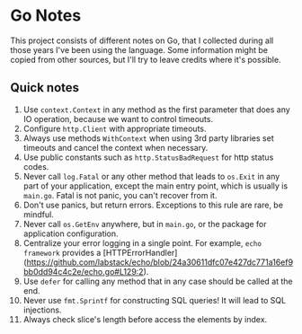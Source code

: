 # Go Notes

This project consists of different notes on Go, that I collected during all those years I've been using the language.
Some information might be copied from other sources, but I'll try to leave credits where it's possible.

## Quick notes

1. Use `context.Context` in any method as the first parameter that does any IO operation, because we want to control
   timeouts.
2. Configure `http.Client` with appropriate timeouts.
3. Always use methods `WithContext` when using 3rd party libraries set timeouts and cancel the context when necessary.
4. Use public constants such as `http.StatusBadRequest` for http status codes.
5. Never call `log.Fatal` or any other method that leads to `os.Exit` in any part of your application, except the
   main entry point, which is usually is `main.go`. Fatal is not panic, you can't recover from it.
6. Don't use panics, but return errors. Exceptions to this rule are rare, be mindful.
7. Never call `os.GetEnv` anywhere, but in `main.go`, or the package for application configuration.
8. Centralize your error logging in a single point. For example, `echo framework` provides a [HTTPErrorHandler]
   (https://github.com/labstack/echo/blob/24a30611dfc07e427dc771a16ef9bb0dd94c4c2e/echo.go#L129:2).
9. Use `defer` for calling any method that in any case should be called at the end.
10. Never use `fmt.Sprintf` for constructing SQL queries! It will lead to SQL injections.
11. Always check slice's length before access the elements by index. 
